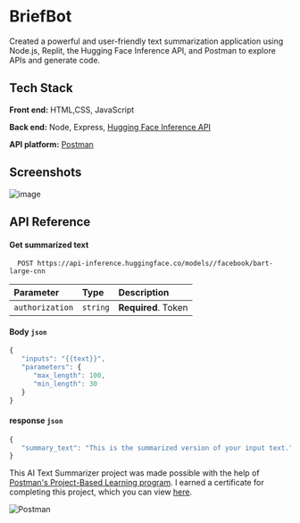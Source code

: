 
# BriefBot

Created a powerful and user-friendly text summarization application using Node.js, Replit, the Hugging Face Inference API, and Postman to explore APIs and generate code. 

## Tech Stack

**Front end:** HTML,CSS, JavaScript

**Back end:** Node, Express, [Hugging Face Inference API](https://huggingface.co/docs/api-inference/index)

**API platform:** [Postman](https://www.postman.com/) 

## Screenshots

![image](https://github.com/user-attachments/assets/cd5916a1-bf87-4e66-a57b-7ffd982eee10)

## API Reference

#### Get summarized text

```
  POST https://api-inference.huggingface.co/models//facebook/bart-large-cnn
```

| Parameter | Type     | Description                |
| :-------- | :------- | :------------------------- |
| `authorization` | `string` | **Required**. Token |


#### Body `json`
```javascript
{
   "inputs": "{{text}}",
   "parameters": {
      "max_length": 100,
      "min_length": 30
   }
}
```
#### response `json`
```javascript
{
   "summary_text": "This is the summarized version of your input text."
}
```
This AI Text Summarizer project was made possible with the help of [Postman's Project-Based Learning program](https://academy.postman.com/project-ai-text-summarizer). I earned a certificate for completing this project, which you can view [here](https://verify.skilljar.com/c/jemxejqnhodn).

![Postman](https://img.shields.io/badge/Postman-FF6C37?style=for-the-badge&logo=Postman&logoColor=white)

